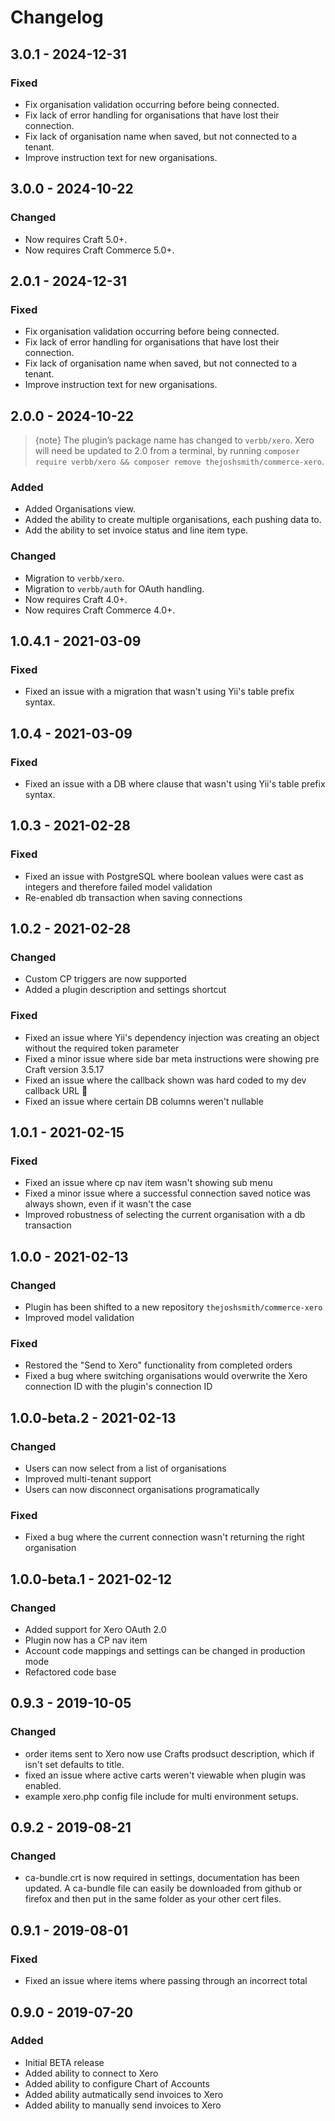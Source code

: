 # Changelog

## 3.0.1 - 2024-12-31

### Fixed
- Fix organisation validation occurring before being connected.
- Fix lack of error handling for organisations that have lost their connection.
- Fix lack of organisation name when saved, but not connected to a tenant.
- Improve instruction text for new organisations.

## 3.0.0 - 2024-10-22

### Changed
- Now requires Craft 5.0+.
- Now requires Craft Commerce 5.0+.

## 2.0.1 - 2024-12-31

### Fixed
- Fix organisation validation occurring before being connected.
- Fix lack of error handling for organisations that have lost their connection.
- Fix lack of organisation name when saved, but not connected to a tenant.
- Improve instruction text for new organisations.

## 2.0.0 - 2024-10-22
> {note} The plugin’s package name has changed to `verbb/xero`. Xero will need be updated to 2.0 from a terminal, by running `composer require verbb/xero && composer remove thejoshsmith/commerce-xero`.

### Added
- Added Organisations view.
- Added the ability to create multiple organisations, each pushing data to.
- Add the ability to set invoice status and line item type.

### Changed
- Migration to `verbb/xero`.
- Migration to `verbb/auth` for OAuth handling.
- Now requires Craft 4.0+.
- Now requires Craft Commerce 4.0+.

## 1.0.4.1 - 2021-03-09

### Fixed
- Fixed an issue with a migration that wasn't using Yii's table prefix syntax.

## 1.0.4 - 2021-03-09
### Fixed
- Fixed an issue with a DB where clause that wasn't using Yii's table prefix syntax.

## 1.0.3 - 2021-02-28

### Fixed
- Fixed an issue with PostgreSQL where boolean values were cast as integers and therefore failed model validation
- Re-enabled db transaction when saving connections

## 1.0.2 - 2021-02-28

### Changed
- Custom CP triggers are now supported
- Added a plugin description and settings shortcut

### Fixed
- Fixed an issue where Yii's dependency injection was creating an object without the required token parameter
- Fixed a minor issue where side bar meta instructions were showing pre Craft version 3.5.17
- Fixed an issue where the callback shown was hard coded to my dev callback URL 🤦
- Fixed an issue where certain DB columns weren't nullable

## 1.0.1 - 2021-02-15

### Fixed
- Fixed an issue where cp nav item wasn't showing sub menu
- Fixed a minor issue where a successful connection saved notice was always shown, even if it wasn't the case
- Improved robustness of selecting the current organisation with a db transaction

## 1.0.0 - 2021-02-13

### Changed
- Plugin has been shifted to a new repository `thejoshsmith/commerce-xero`
- Improved model validation

### Fixed
- Restored the "Send to Xero" functionality from completed orders
- Fixed a bug where switching organisations would overwrite the Xero connection ID with the plugin's connection ID

## 1.0.0-beta.2 - 2021-02-13

### Changed
- Users can now select from a list of organisations
- Improved multi-tenant support
- Users can now disconnect organisations programatically

### Fixed
- Fixed a bug where the current connection wasn't returning the right organisation

## 1.0.0-beta.1 - 2021-02-12

### Changed
- Added support for Xero OAuth 2.0
- Plugin now has a CP nav item
- Account code mappings and settings can be changed in production mode
- Refactored code base

## 0.9.3 - 2019-10-05

### Changed
- order items sent to Xero now use Crafts prodsuct description, which if isn't set defaults to title.
- fixed an issue where active carts weren't viewable when plugin was enabled.
- example xero.php config file include for multi environment setups.

## 0.9.2 - 2019-08-21

### Changed
- ca-bundle.crt is now required in settings, documentation has been updated. A ca-bundle file can easily be downloaded from github or firefox and then put in the same folder as your other cert files.

## 0.9.1 - 2019-08-01

### Fixed
- Fixed an issue where items where passing through an incorrect total

## 0.9.0 - 2019-07-20

### Added
- Initial BETA release
- Added ability to connect to Xero
- Added ability to configure Chart of Accounts
- Added ability autmatically send invoices to Xero
- Added ability to manually send invoices to Xero